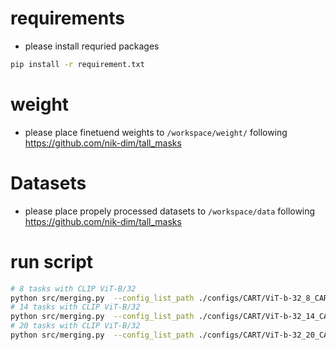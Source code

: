 # requirements
- please install requried packages
```bash
pip install -r requirement.txt
```
# weight
- please place finetuend weights to `/workspace/weight/` following https://github.com/nik-dim/tall_masks

# Datasets
- please place propely processed datasets to `/workspace/data` following https://github.com/nik-dim/tall_masks

# run script
```bash
# 8 tasks with CLIP ViT-B/32
python src/merging.py  --config_list_path ./configs/CART/ViT-b-32_8_CART.yaml
# 14 tasks with CLIP ViT-B/32
python src/merging.py  --config_list_path ./configs/CART/ViT-b-32_14_CART.yaml
# 20 tasks with CLIP ViT-B/32
python src/merging.py  --config_list_path ./configs/CART/ViT-b-32_20_CART.yaml

```
